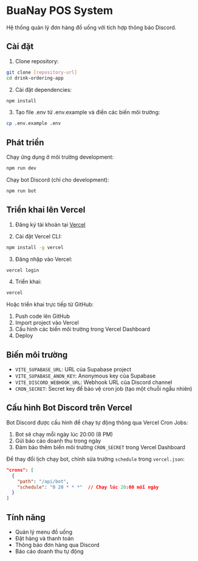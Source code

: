 # BuaNay POS System

Hệ thống quản lý đơn hàng đồ uống với tích hợp thông báo Discord.

## Cài đặt

1. Clone repository:
```bash
git clone [repository-url]
cd drink-ordering-app
```

2. Cài đặt dependencies:
```bash
npm install
```

3. Tạo file .env từ .env.example và điền các biến môi trường:
```bash
cp .env.example .env
```

## Phát triển

Chạy ứng dụng ở môi trường development:
```bash
npm run dev
```

Chạy bot Discord (chỉ cho development):
```bash
npm run bot
```

## Triển khai lên Vercel

1. Đăng ký tài khoản tại [Vercel](https://vercel.com)

2. Cài đặt Vercel CLI:
```bash
npm install -g vercel
```

3. Đăng nhập vào Vercel:
```bash
vercel login
```

4. Triển khai:
```bash
vercel
```

Hoặc triển khai trực tiếp từ GitHub:
1. Push code lên GitHub
2. Import project vào Vercel
3. Cấu hình các biến môi trường trong Vercel Dashboard
4. Deploy

## Biến môi trường

- `VITE_SUPABASE_URL`: URL của Supabase project
- `VITE_SUPABASE_ANON_KEY`: Anonymous key của Supabase
- `VITE_DISCORD_WEBHOOK_URL`: Webhook URL của Discord channel
- `CRON_SECRET`: Secret key để bảo vệ cron job (tạo một chuỗi ngẫu nhiên)

## Cấu hình Bot Discord trên Vercel

Bot Discord được cấu hình để chạy tự động thông qua Vercel Cron Jobs:

1. Bot sẽ chạy mỗi ngày lúc 20:00 (8 PM)
2. Gửi báo cáo doanh thu trong ngày
3. Đảm bảo thêm biến môi trường `CRON_SECRET` trong Vercel Dashboard

Để thay đổi lịch chạy bot, chỉnh sửa trường `schedule` trong `vercel.json`:
```json
"crons": [
  {
    "path": "/api/bot",
    "schedule": "0 20 * * *"  // Chạy lúc 20:00 mỗi ngày
  }
]
```

## Tính năng

- Quản lý menu đồ uống
- Đặt hàng và thanh toán
- Thông báo đơn hàng qua Discord
- Báo cáo doanh thu tự động
